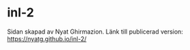 # inl-2
Sidan skapad av Nyat Ghirmazion. Länk till publicerad version: https://nyatg.github.io/inl-2/
